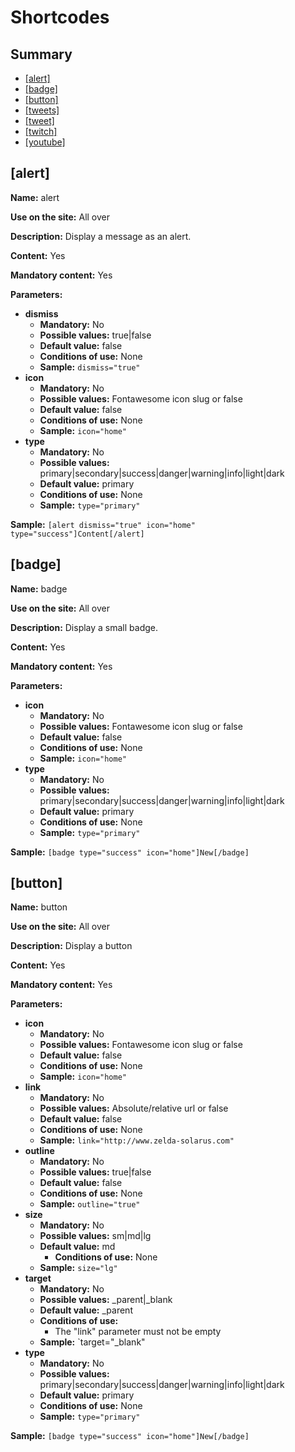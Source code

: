 Shortcodes
=================

Summary
-----------------
* [[alert]](shortcodes.md#alert)
* [[badge]](shortcodes.md#badge)
* [[button]](shortcodes.md#button)
* [[tweets]](shortcodes.md#tweets)
* [[tweet]](shortcodes.md#tweet)
* [[twitch]](shortcodes.md#twitch)
* [[youtube]](shortcodes.md#youtube)

[alert]
-----------------

**Name:** alert

**Use on the site:** All over

**Description:** Display a message as an alert.

**Content:** Yes

**Mandatory content:** Yes

**Parameters:**
* **dismiss**
    * **Mandatory:** No
    * **Possible values:** true|false
    * **Default value:** false
    * **Conditions of use:** None
    * **Sample:** `dismiss="true"`
* **icon**
    * **Mandatory:** No
    * **Possible values:** Fontawesome icon slug or false
    * **Default value:** false
    * **Conditions of use:** None
    * **Sample:** `icon="home"`
* **type**
    * **Mandatory:** No
    * **Possible values:** primary|secondary|success|danger|warning|info|light|dark
    * **Default value:** primary
    * **Conditions of use:** None
    * **Sample:** `type="primary"`

**Sample:**
`[alert dismiss="true" icon="home" type="success"]Content[/alert]`


[badge]
-----------------

**Name:** badge

**Use on the site:** All over

**Description:** Display a small badge.

**Content:** Yes

**Mandatory content:** Yes

**Parameters:**
* **icon**
    * **Mandatory:** No
    * **Possible values:** Fontawesome icon slug or false
    * **Default value:** false
    * **Conditions of use:** None
    * **Sample:** `icon="home"`
* **type**
    * **Mandatory:** No
    * **Possible values:** primary|secondary|success|danger|warning|info|light|dark
    * **Default value:** primary
    * **Conditions of use:** None
    * **Sample:** `type="primary"`

**Sample:**
`[badge type="success" icon="home"]New[/badge]`

[button]
-----------------

**Name:** button

**Use on the site:** All over

**Description:** Display a button 

**Content:** Yes

**Mandatory content:** Yes

**Parameters:**
* **icon**
    * **Mandatory:** No
    * **Possible values:** Fontawesome icon slug or false
    * **Default value:** false
    * **Conditions of use:** None
    * **Sample:** `icon="home"`
* **link**
    * **Mandatory:** No
    * **Possible values:** Absolute/relative url or false
    * **Default value:** false
    * **Conditions of use:** None
    * **Sample:** `link="http://www.zelda-solarus.com"`
* **outline**
    * **Mandatory:** No
    * **Possible values:** true|false
    * **Default value:** false
    * **Conditions of use:** None
    * **Sample:** `outline="true"`
* **size**
    * **Mandatory:** No
    * **Possible values:** sm|md|lg
    * **Default value:** md
        * **Conditions of use:** None
    * **Sample:** `size="lg"`
* **target**
    * **Mandatory:** No
    * **Possible values:** _parent|_blank
    * **Default value:** _parent
    * **Conditions of use:**
        * The "link" parameter must not be empty
    * **Sample:** `target="_blank"
* **type**
    * **Mandatory:** No
    * **Possible values:** primary|secondary|success|danger|warning|info|light|dark
    * **Default value:** primary
    * **Conditions of use:** None
    * **Sample:** `type="primary"`

**Sample:**
`[badge type="success" icon="home"]New[/badge]`


